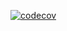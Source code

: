 [![codecov](https://codecov.io/gh/tinyHui/python-serializable-dataclass/branch/main/graph/badge.svg?token=OXR3RZB0KN)](https://codecov.io/gh/tinyHui/python-serializable-dataclass)